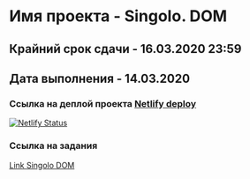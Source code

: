 # Имя проекта - Singolo. DOM
## Крайний срок сдачи - 16.03.2020 23:59
## Дата выполнения - 14.03.2020

### Ссылка на деплой проекта [Netlify deploy](https://singolo-dom-nazarov.netlify.com/)

[![Netlify Status](https://api.netlify.com/api/v1/badges/1755d12b-2565-484c-b518-6e954f6e3a52/deploy-status)](https://app.netlify.com/sites/singolo-dom-nazarov/deploys)

### Ссылка на задания 
[Link Singolo DOM](https://github.com/rolling-scopes-school/tasks/blob/master/tasks/markups/level-2/singolo/singolo-DOM-ru.md)
